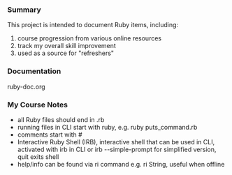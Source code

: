 ### Summary

This project is intended to document Ruby items, including: 
1. course progression from various online resources
2. track my overall skill improvement
3. used as a source for "refreshers"

### Documentation
ruby-doc.org

### My Course Notes
- all Ruby files should end in .rb
- running files in CLI start with ruby, e.g. ruby puts_command.rb
- comments start with #
- Interactive Ruby Shell (IRB), interactive shell that can be used in CLI, activated with irb in CLI or irb --simple-prompt for simplified version, quit exits shell
- help/info can be found via ri command e.g. ri String, useful when offline
